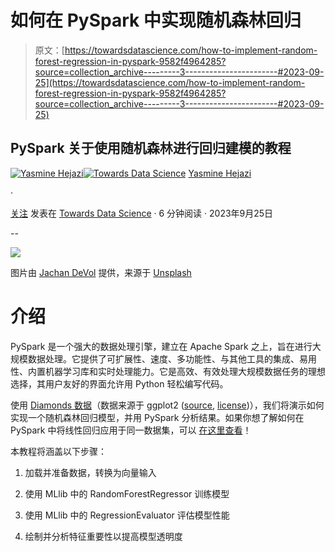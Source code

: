 # 如何在 PySpark 中实现随机森林回归

> 原文：[https://towardsdatascience.com/how-to-implement-random-forest-regression-in-pyspark-9582f4964285?source=collection_archive---------3-----------------------#2023-09-25](https://towardsdatascience.com/how-to-implement-random-forest-regression-in-pyspark-9582f4964285?source=collection_archive---------3-----------------------#2023-09-25)

## PySpark 关于使用随机森林进行回归建模的教程

[](https://medium.com/@yazihejazi?source=post_page-----9582f4964285--------------------------------)[![Yasmine Hejazi](../Images/1c280c78e49f62345b3cd0c30b185482.png)](https://medium.com/@yazihejazi?source=post_page-----9582f4964285--------------------------------)[](https://towardsdatascience.com/?source=post_page-----9582f4964285--------------------------------)[![Towards Data Science](../Images/a6ff2676ffcc0c7aad8aaf1d79379785.png)](https://towardsdatascience.com/?source=post_page-----9582f4964285--------------------------------) [Yasmine Hejazi](https://medium.com/@yazihejazi?source=post_page-----9582f4964285--------------------------------)

·

[关注](https://medium.com/m/signin?actionUrl=https%3A%2F%2Fmedium.com%2F_%2Fsubscribe%2Fuser%2Fe2d3b1ba6be6&operation=register&redirect=https%3A%2F%2Ftowardsdatascience.com%2Fhow-to-implement-random-forest-regression-in-pyspark-9582f4964285&user=Yasmine+Hejazi&userId=e2d3b1ba6be6&source=post_page-e2d3b1ba6be6----9582f4964285---------------------post_header-----------) 发表在 [Towards Data Science](https://towardsdatascience.com/?source=post_page-----9582f4964285--------------------------------) · 6 分钟阅读 · 2023年9月25日

--

[](https://medium.com/m/signin?actionUrl=https%3A%2F%2Fmedium.com%2F_%2Fbookmark%2Fp%2F9582f4964285&operation=register&redirect=https%3A%2F%2Ftowardsdatascience.com%2Fhow-to-implement-random-forest-regression-in-pyspark-9582f4964285&source=-----9582f4964285---------------------bookmark_footer-----------)![](../Images/68a991e06a39b6a7830a528d8b9a5fb6.png)

图片由 [Jachan DeVol](https://unsplash.com/@jachan_devol?utm_source=medium&utm_medium=referral) 提供，来源于 [Unsplash](https://unsplash.com/?utm_source=medium&utm_medium=referral)

# 介绍

PySpark 是一个强大的数据处理引擎，建立在 Apache Spark 之上，旨在进行大规模数据处理。它提供了可扩展性、速度、多功能性、与其他工具的集成、易用性、内置机器学习库和实时处理能力。它是高效、有效处理大规模数据任务的理想选择，其用户友好的界面允许用 Python 轻松编写代码。

使用 [Diamonds 数据](https://ggplot2.tidyverse.org/reference/diamonds.html)（数据来源于 ggplot2 ([source](https://plotly.com/ggplot2/), [license](https://ggplot2.tidyverse.org/LICENSE.html))），我们将演示如何实现一个随机森林回归模型，并用 PySpark 分析结果。如果你想了解如何在 PySpark 中将线性回归应用于同一数据集，可以 [在这里查看](/beginners-guide-to-linear-regression-with-pyspark-bfc39b45a9e9)！

本教程将涵盖以下步骤：

1.  加载并准备数据，转换为向量输入

1.  使用 MLlib 中的 RandomForestRegressor 训练模型

1.  使用 MLlib 中的 RegressionEvaluator 评估模型性能

1.  绘制并分析特征重要性以提高模型透明度
